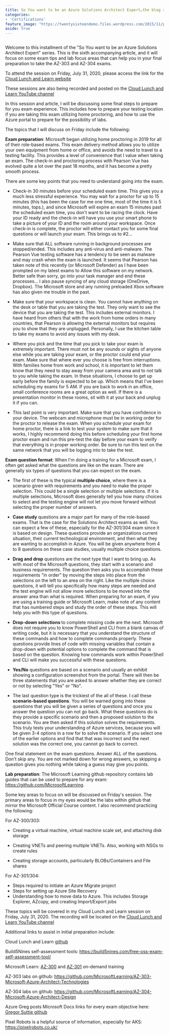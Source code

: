 ```yaml
---
title: So You want to be an Azure Solutions Architect Expert…the blog series...Labs and Exam Prep
categories:
- 'Certifications'
feature_image: "https://twentysixteendemo.files.wordpress.com/2015/11/post.png"
aside: true
---
```




<div class="wp-block-image"><figure class="aligncenter size-large"><img src="https://captainhyperscaler.files.wordpress.com/2020/06/cll-azure-solution-architect-poster.jpg?w=1024" alt="" class="wp-image-689"/></figure></div>

Welcome to this installment of the "So You want to be an Azure Solutions Architect Expert" series. This is the sixth accompanying article, and it will focus on some exam tips and lab focus areas that can help you in your final preparation to take the AZ-303 and AZ-304 exams.

To attend the session on Friday, July 31, 2020, please access the link for the <a rel="noreferrer noopener" href="https://www.cloudlunchlearn.com/" target="_blank">Cloud Lunch and Learn website</a>

These sessions are also being recorded and posted on the <a rel="noreferrer noopener" href="https://www.youtube.com/channel/UCHZeZzSlTtmfgPozIq8J2Kw" target="_blank">Cloud Lunch and Learn YouTube channel</a>

In this session and article, I will be discussing some final steps to prepare for you exam experience. This includes how to prepare your testing location if you are taking this exam utilizing home proctoring, and how to use the Azure portal to prepare for the possibility of labs.

The topics that I will discuss on Friday include the following:

<strong>Exam preparation</strong>: Microsoft began utilizing home proctoring in 2019 for all of their role-based exams.  This exam delivery method allows you to utilize your own equipment from home or office, and avoids the need to travel to a testing facility.  This provides a level of convenience that I value when taking an exam.  The check-in and proctoring process with Pearson Vue has evolved quite a lot over the past 18 months, and it has become a pretty smooth process. 

There are some key points that you need to understand going into the exam.

- Check-in 30 minutes before your scheduled exam time.  This gives you a much less stressful experience.  You may wait for a proctor for up to 15 minutes (this has been the case for me one time, most of the time it is 5 minutes, tops.), and since Microsoft will expire an exam 15 minutes past the scheduled exam time, you don't want to be racing the clock.  Have your ID ready and the check-in will have you use your smart phone to take a picture of your ID and the room around your workspace.  Once check-in is complete, the proctor will either contact you for some final questions or will launch your exam.  This brings us to #2...

- Make sure that ALL software running in background processes are stopped/ended.  This includes any anti-virus and anti-malware.  The Pearson Vue testing software has a tendency to be seen as malware and may crash when the exam is launched.  It seems that Pearson has taken note of this recently (or Microsoft Defender) as I have been prompted on my latest exams to Allow this software on my network.  Better safe than sorry, go into your task manager and end these processes... I also pause syncing of any cloud storage (OneDrive, Dropbox).  The Microsoft store and any running preloaded Xbox software has also given me trouble in the past.

- Make sure that your workspace is clean.  You cannot have anything on the desk or table that you are taking the test.  They only want to see the device that you are taking the test.  This includes external monitors.  I have heard from others that with the work from home orders in many countries, that Pearson is allowing the external monitors but requires you to show that they are unplugged.  Personally, I use the kitchen table to take my exams to avoid any issues with my desk.

- Where you pick and the time that you pick to take your exam is extremely important.  There must not be any sounds or sights of anyone else while you are taking your exam, or the proctor could end your exam.  Make sure that where ever you choose is free from interruptions.  With families home from work and school, it is important to let them know that they need to stay away from your camera area and to not talk to you while taking the exam.  In these situations, I choose to get up early before the family is expected to be up.  Which means that I've been scheduling my exams for 5 AM.  If you are back to work in an office, small conference rooms are a great option as well.  If there is a presentation monitor in these rooms, sit with it at your back and unplug it if you can.

- This last point is very important.  Make sure that you have confidence in your device.  The webcam and microphone must be in working order for the proctor to release the exam.  When you schedule your exam for home proctor, there is a link to test your system to make sure that it works, I highly recommend doing this before scheduling your first home proctor exam and run this pre-test the day before your exam to verify that everything is in proper working order.  Be sure to run this test on the same network that you will be logging into to take the test.

<strong>Exam question format</strong>: When I'm doing a training for a Microsoft exam, I often get asked what the questions are like on the exam.  There are generally six types of questions that you can expect on the exam.

- The first of these is the typical <strong>multiple choice</strong>, where there is a scenario given with requirements and you need to make the proper selection.  This could be a single selection or multiple selections.  If it is multiple selections, Microsoft does generally tell you how many choices to select and the testing engine will not let you move forward without selecting the proper number of answers.

- <strong>Case study</strong> questions are a major part for many of the role-based exams.  That is the case for the Solutions Architect exams as well. You can expect a few of these, especially for the AZ-301/304 exam since it is based on design.  These questions provide an organizations current situation, their current technological environment, and then what they are wanting to accomplish in Azure.  You will be given anywhere from 4 to 8 questions on these case studies, usually multiple choice questions.

- <strong>Drag and drop</strong> questions are the next type that I want to bring up.  As with most of the Microsoft questions, they start with a scenario and business requirements.  The question then asks you to accomplish these requirements "in order" by moving the steps into place from the selections on the left to an area on the right.  Like the multiple choice questions, it will tell you specifically how many steps are needed and the test engine will not allow more selections to be moved into the answer area than what is required.  When preparing for an exam, if you are using a training guide or Microsoft Learn, make note of any content that has numbered steps and study the order of these steps.  This will help you with this type of questions.

- <strong>Drop-down selections </strong>to complete missing code are the next.  Microsoft does not require you to know PowerShell and CLI from a blank canvas of writing code, but it is necessary that you understand the structure of these commands and how to complete commands properly.  These questions provide lines of code with missing variables that contain a drop-down with potential options to complete the command that is based on the question.  Knowing how commands work within PowerShell and CLI will make you successful with these questions.

- <strong>Yes/No</strong> questions are based on a scenario and usually an exhibit showing a configuration screenshot from the portal.  There will then be three statements that you are asked to answer whether they are correct or not by selecting "Yes" or "No".

- The last question type is the trickiest of the all of these.  I call these <strong>scenario-based questions</strong>.  You will be warned going into these questions that you will be given a series of questions and once you answer the question you can not go back.  What these questions do is they provide a specific scenario and then a proposed solution to the scenario.  You are then asked if this solution solves the requirements.  This truly tests your understanding of Azure services, because you will be given 3-4 options in a row for to solve the scenario.  If you select one of the earlier options and find that that was incorrect and the next solution was the correct one, you cannot go back to correct.

One final statement on the exam questions.  Answer ALL of the questions.  Don't skip any.  You are not marked down for wrong answers, so skipping a question gives you nothing while taking a guess may give you points.  

<strong>Lab preparation</strong>: The Microsoft Learning github repository contains lab guides that can be used to prepare for any exam: <a rel="noreferrer noopener" href="https://github.com/MicrosoftLearning" target="_blank">https://github.com/MicrosoftLearning</a>. 

Some key areas to focus on will be discussed on Friday's session.  The primary areas to focus in my eyes would be the labs within github that mirror the Microsoft Official Course content.  I also recommend practicing the following:

For AZ-300/303:

- Creating a virtual machine, virtual machine scale set, and attaching   disk storage

- Creating VNETs and peering multiple VNETs.  Also, working with NSGs to create rules

- Creating storage accounts, particularly BLOBs/Containers and File  shares


For AZ-301/304:

- Steps required to initiate an Azure Migrate project
- Steps for setting up Azure Site Recovery
- Understanding how to move data to Azure. This includes Storage Explorer, AZcopy, and creating Import/Export jobs

These topics will be covered in my Cloud Lunch and Learn session on Friday, July 31, 2020. The recording will be located on the <a rel="noreferrer noopener" href="https://www.youtube.com/channel/UCHZeZzSlTtmfgPozIq8J2Kw" target="_blank">Cloud Lunch and Learn YouTube channel</a>

Additional links to assist in initial preparation include:

Cloud Lunch and Learn <a rel="noreferrer noopener" href="https://github.com/Cloud-Lunch-and-Learn/Cloud-Lunch-and-Learn-Sessions" target="_blank">github</a>

Build5Nines self-assessment tools: <a rel="noreferrer noopener" href="https://build5nines.com/free-oss-exam-self-assessment-tool/" target="_blank">https://build5nines.com/free-oss-exam-self-assessment-tool/</a>

Microsoft Learn: <a rel="noreferrer noopener" href="https://docs.microsoft.com/en-us/learn/certifications/exams/az-300?wt.mc_id=learningredirect_certs-web-wwl" target="_blank">AZ-300</a> and <a rel="noreferrer noopener" href="https://docs.microsoft.com/en-us/learn/certifications/exams/az-301?wt.mc_id=learningredirect_certs-web-wwl" target="_blank">AZ-301</a> on-demand training

AZ-303 labs on github: <a rel="noreferrer noopener" href="https://github.com/MicrosoftLearning/AZ-303-Microsoft-Azure-Architect-Technologies" target="_blank">https://github.com/MicrosoftLearning/AZ-303-Microsoft-Azure-Architect-Technologies</a>

AZ-304 labs on github: <a href="https://github.com/MicrosoftLearning/AZ-304-Microsoft-Azure-Architect-Design" target="_blank" rel="noreferrer noopener">https://github.com/MicrosoftLearning/AZ-304-Microsoft-Azure-Architect-Design</a>

Azure Greg posts Microsoft Docs links for every exam objective here: <a rel="noreferrer noopener" href="https://github.com/gsuttie/AzureResources/tree/master/Exams" target="_blank">Gregor Suttie github</a>

Pixel Robots is a helpful source of information, especially for AKS: <a rel="noreferrer noopener" href="https://pixelrobots.co.uk/" target="_blank">https://pixelrobots.co.uk/</a>
